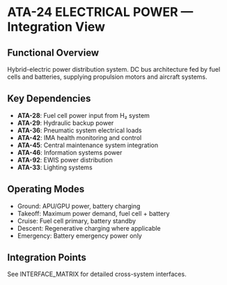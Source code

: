 # ATA-24 ELECTRICAL POWER — Integration View

## Functional Overview
Hybrid-electric power distribution system. DC bus architecture fed by fuel cells and batteries, supplying propulsion motors and aircraft systems.

## Key Dependencies
- **ATA-28**: Fuel cell power input from H₂ system
- **ATA-29**: Hydraulic backup power
- **ATA-36**: Pneumatic system electrical loads
- **ATA-42**: IMA health monitoring and control
- **ATA-45**: Central maintenance system integration
- **ATA-46**: Information systems power
- **ATA-92**: EWIS power distribution
- **ATA-33**: Lighting systems

## Operating Modes
- Ground: APU/GPU power, battery charging
- Takeoff: Maximum power demand, fuel cell + battery
- Cruise: Fuel cell primary, battery standby
- Descent: Regenerative charging where applicable
- Emergency: Battery emergency power only

## Integration Points
See INTERFACE_MATRIX for detailed cross-system interfaces.

